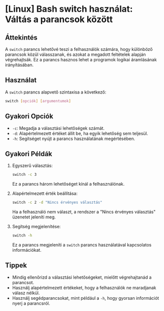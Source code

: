 # [Linux] Bash switch használat: Váltás a parancsok között

## Áttekintés
A `switch` parancs lehetővé teszi a felhasználók számára, hogy különböző parancsok közül válasszanak, és azokat a megadott feltételek alapján végrehajtsák. Ez a parancs hasznos lehet a programok logikai áramlásának irányításában.

## Használat
A `switch` parancs alapvető szintaxisa a következő:

```bash
switch [opciók] [argumentumok]
```

## Gyakori Opciók
- `-c`: Megadja a választási lehetőségek számát.
- `-d`: Alapértelmezett értéket állít be, ha egyik lehetőség sem teljesül.
- `-h`: Segítséget nyújt a parancs használatának megértésében.

## Gyakori Példák
1. Egyszerű választás:
   ```bash
   switch -c 3
   ```
   Ez a parancs három lehetőséget kínál a felhasználónak.

2. Alapértelmezett érték beállítása:
   ```bash
   switch -c 2 -d "Nincs érvényes választás"
   ```
   Ha a felhasználó nem választ, a rendszer a "Nincs érvényes választás" üzenetet jeleníti meg.

3. Segítség megjelenítése:
   ```bash
   switch -h
   ```
   Ez a parancs megjeleníti a `switch` parancs használatával kapcsolatos információkat.

## Tippek
- Mindig ellenőrizd a választási lehetőségeket, mielőtt végrehajtanád a parancsot.
- Használj alapértelmezett értékeket, hogy a felhasználók ne maradjanak válasz nélkül.
- Használj segédparancsokat, mint például a `-h`, hogy gyorsan információt nyerj a parancsról.